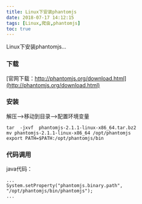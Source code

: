 ```yaml
---
title: Linux下安装phantomjs
date: 2018-07-17 14:12:15
tags: [Linux,爬虫,phantomjs]
toc: true
---
```

Linux下安装phantomjs...
<!--more-->
### 下载
[官网下载：http://phantomjs.org/download.html](http://phantomjs.org/download.html)

### 安装
解压-->移动到目录-->配置环境变量
```prettyprint
tar  -jxvf  phantomjs-2.1.1-linux-x86_64.tar.bz2
mv phantomjs-2.1.1-linux-x86_64 /opt/phantomjs
export PATH=$PATH:/opt/phantomjs/bin
```
### 代码调用
java代码：
```prettyprint
...
System.setProperty("phantomjs.binary.path", "/opt/phantomjs/bin/phantomjs");
...
```
